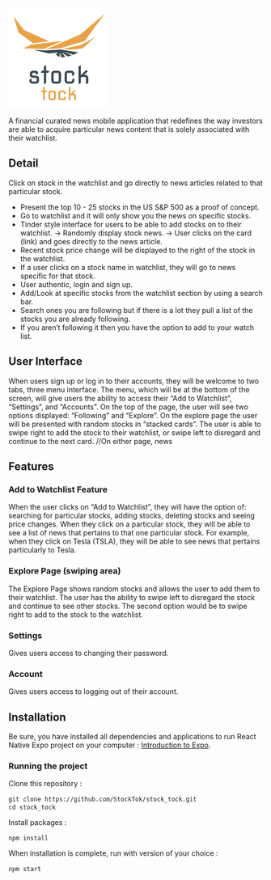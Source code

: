 <img src="assets/logo.png">

A financial curated news mobile application that redefines the way investors are able to acquire particular news content that is solely associated with their watchlist.

## Detail

Click on stock in the watchlist and go directly to news articles related to that particular stock.

- Present the top 10 - 25 stocks in the US S&P 500 as a proof of concept.
- Go to watchlist and it will only show you the news on specific stocks.
- Tinder style interface for users to be able to add stocks on to their watchlist.
  -> Randomly display stock news.
  -> User clicks on the card (link) and goes directly to the news article.
- Recent stock price change will be displayed to the right of the stock in the watchlist.
- If a user clicks on a stock name in watchlist, they will go to news specific for that stock.
- User authentic, login and sign up.
- Add/Look at specific stocks from the watchlist section by using a search bar.
- Search ones you are following but if there is a lot they pull a list of the stocks you are already following.
- If you aren’t following it then you have the option to add to your watch list.

## User Interface

When users sign up or log in to their accounts, they will be welcome to two tabs, three menu interface. The menu, which will be at the bottom of the screen, will give users the ability to access their “Add to Watchlist”, “Settings”, and “Accounts”. On the top of the page, the user will see two options displayed: “Following” and “Explore”. On the explore page the user will be presented with random stocks in “stacked cards”. The user is able to swipe right to add the stock to their watchlist, or swipe left to disregard and continue to the next card. //On either page, news

## Features

### Add to Watchlist Feature

When the user clicks on “Add to Watchlist”, they will have the option of: searching for particular stocks, adding stocks, deleting stocks and seeing price changes. When they click on a particular stock, they will be able to see a list of news that pertains to that one particular stock. For example, when they click on Tesla (TSLA), they will be able to see news that pertains particularly to Tesla.

### Explore Page (swiping area)

The Explore Page shows random stocks and allows the user to add them to their watchlist. The user has the ability to swipe left to disregard the stock and continue to see other stocks. The second option would be to swipe right to add to the stock to the watchlist.

### Settings

Gives users access to changing their password.

### Account

Gives users access to logging out of their account.

## Installation

Be sure, you have installed all dependencies and applications to run React Native Expo project on your computer : [Introduction to Expo](https://docs.expo.io).

### Running the project

Clone this repository :

```
git clone https://github.com/StockTok/stock_tock.git
cd stock_tock
```

Install packages :

```
npm install
```

When installation is complete, run with version of your choice :

```bash
npm start
```
